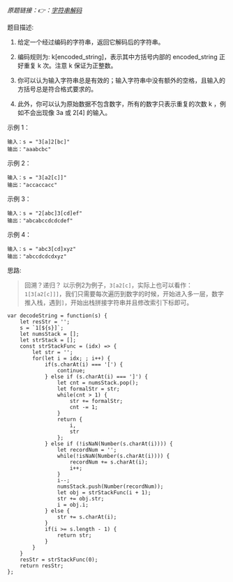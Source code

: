 *原题链接：👉：[字符串解码](https://leetcode-cn.com/problems/decode-string/description/)*

题目描述:

1. 给定一个经过编码的字符串，返回它解码后的字符串。

2. 编码规则为: k[encoded_string]，表示其中方括号内部的 encoded_string 正好重复 k 次。注意 k 保证为正整数。

3. 你可以认为输入字符串总是有效的；输入字符串中没有额外的空格，且输入的方括号总是符合格式要求的。

4. 此外，你可以认为原始数据不包含数字，所有的数字只表示重复的次数 k ，例如不会出现像 3a 或 2[4] 的输入。

示例 1：
```
输入：s = "3[a]2[bc]"
输出："aaabcbc"
```
示例 2：
```
输入：s = "3[a2[c]]"
输出："accaccacc"
```
示例 3：
```
输入：s = "2[abc]3[cd]ef"
输出："abcabccdcdcdef"
```
示例 4：
```
输入：s = "abc3[cd]xyz"
输出："abccdcdcdxyz"
```

思路:
> 回溯？递归？
> 以示例2为例子，`3[a2[c]`，实际上也可以看作：`1[3[a2[c]]]`，我们只需要每次遍历到数字的时候，开始进入多一层，数字推入栈，遇到`]`，开始出栈拼接字符串并且修改索引下标即可。

```
var decodeString = function(s) {
    let resStr = '';
    s = `1[${s}]`;
    let numsStack = [];
    let strStack = [];
    const strStackFunc = (idx) => {
        let str = '';
        for(let i = idx; ; i++) {
            if(s.charAt(i) === '[') {
                continue;
            } else if (s.charAt(i) === ']') {
                let cnt = numsStack.pop();
                let formalStr = str;
                while(cnt > 1) {
                    str += formalStr;
                    cnt -= 1;
                }
                return {
                    i,
                    str
                };
            } else if (!isNaN(Number(s.charAt(i)))) {
                let recordNum = '';
                while(!isNaN(Number(s.charAt(i)))) {
                    recordNum += s.charAt(i);
                    i++;
                }
                i--;
                numsStack.push(Number(recordNum));
                let obj = strStackFunc(i + 1);
                str += obj.str;
                i = obj.i;
            } else {
                str += s.charAt(i);
            }
            if(i >= s.length - 1) {
                return str;
            }
        }
    }
    resStr = strStackFunc(0);
    return resStr;
};
```